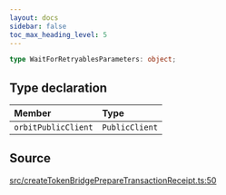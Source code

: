 ```yaml
---
layout: docs
sidebar: false
toc_max_heading_level: 5
---
```


```ts
type WaitForRetryablesParameters: object;
```

## Type declaration

| Member | Type |
| :------ | :------ |
| `orbitPublicClient` | `PublicClient` |

## Source

[src/createTokenBridgePrepareTransactionReceipt.ts:50](https://github.com/OffchainLabs/arbitrum-orbit-sdk/blob/27c24d61cdc7e62a81af29bd04f39d5a3549ecb3/src/createTokenBridgePrepareTransactionReceipt.ts#L50)
